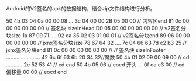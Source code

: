 Android的V2签名的apk的数据结构，结合zip文件结构进行分析。

50 4b 03 04 0a 00 00 08
...
3c 04 00 00 2B 05 00 00 // 内容区end
81 0c 00 00 00 00 00 00 // 签名块 sizeInHead
D0 05 00 00 00 00 00 00 // v2签名分块size
1a 87 09 71
....
92 ea 35 02 03 01 00 01 // v2签名分块end
89 06 00 00 00 00 00 00 // jxnx签名分块size
78 67 64 32
....
7c 04 66 63 7d c2 b3 25 // jxnx签名分块end
81 0c 00 00 00 00 00 00 // // 签名块 sizeInFooter
....................... 42 6c 6f 63 6b 20 34 32//魔数
50 4b 01 02 09 00 09 00 // cd
........... 2e 52 53 41 // cd end
50 4b 05 06 // eocd 开头
...
0f da c3 00 // cd 偏移量
00 00 // eocd end
